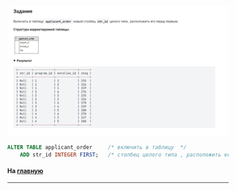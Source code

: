 

<img src="../art/3.4.5.task.png" alt="solution" >

```sql
ALTER TABLE applicant_order     /* включить в таблицу  */
    ADD str_id INTEGER FIRST;   /* столбец целого типа , расположить его перед первым */
```



#### На [главную](https://github.com/BEPb/stepik_sql#readme)

---


